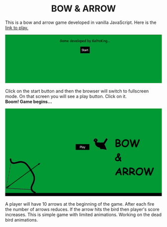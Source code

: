 <h1 align="center"><b>BOW & ARROW</b></h1>
<p>This is a bow and arrow game developed in vanilla JavaScript. Here is the <a href="https://kelta-king.github.io/MySecondJsGame/">link to play.</a>
</p>
<img src="https://github.com/Kelta-King/MySecondJsGame/blob/master/img/Front.JPG">
<p>
Click on the start button and then the browser will switch to fullscreen mode. On that screen you will see a play button. Click on it.
<br><b>Boom! Game begins...</b>
</p>
<img src="https://github.com/Kelta-King/MySecondJsGame/blob/master/img/Play.JPG">
<p>
A player will have 10 arrows at the beginning of the game. After each fire the number of arrows reduces. If the arrow hits the bird then player's score increases. This is simple game with limited animations. Working on the dead bird animations.<br>
  
</p>
